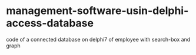 # management-software-usin-delphi-access-database
code of a connected database on delphi7 of  employee with search-box and graph 
